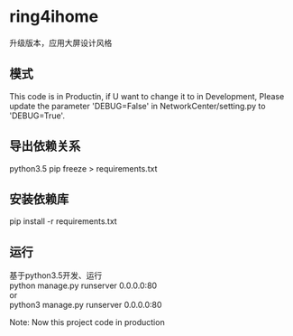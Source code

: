ring4ihome
===
升级版本，应用大屏设计风格

模式
---
This code is in Productin, if U want to change it to in Development, Please update the parameter 'DEBUG=False' in NetworkCenter/setting.py to 'DEBUG=True'.

导出依赖关系
---
python3.5
pip freeze > requirements.txt

安装依赖库
---
pip install -r requirements.txt

运行
---
基于python3.5开发、运行 <br>
python manage.py runserver 0.0.0.0:80 <br>
or <br>
python3 manage.py runserver 0.0.0.0:80 <br>


Note:<btr>
Now this project code in production
